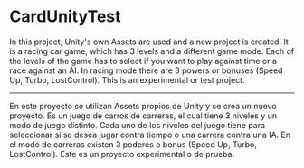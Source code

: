 # CardUnityTest

In this project, Unity's own Assets are used and a new project is created. It is a racing car game, which has 3 levels and a different game mode. Each of the levels of the game has to select if you want to play against time or a race against an AI. In racing mode there are 3 powers or bonuses (Speed Up, Turbo, LostControl).
This is an experimental or test project.

------------------------------------
En este proyecto se utilizan Assets propios de Unity y se crea un nuevo proyecto. Es un juego de carros de carreras, el cual tiene 3 niveles y un modo de juego distinto. Cada uno de los niveles del juego tiene para seleccionar si se desea jugar contra tiempo o una carrera contra una IA. En el modo de carreras existen 3 poderes o bonus (Speed Up, Turbo, LostControl).
Este es un proyecto experimental o de prueba.
